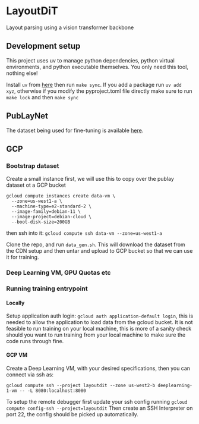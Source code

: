 # LayoutDiT
Layout parsing using a vision transformer backbone

## Development setup
This project uses uv to manage python dependencies, python virtual environments, and python executable themselves. 
You only need this tool, nothing else!

Install `uv` from [here](https://docs.astral.sh/uv/getting-started/installation/) then run `make sync`.
If you add a package run `uv add xyz`, otherwise if you modify the pyproject.toml file directly make sure to run 
`make lock` and then `make sync`

## PubLayNet
The dataset being used for fine-tuning is available [here](https://github.com/ibm-aur-nlp/PubLayNet?tab=readme-ov-file).

## GCP 
### Bootstrap dataset
Create a small instance first, we will use this to copy over the publay dataset ot a GCP bucket
```
gcloud compute instances create data-vm \
  --zone=us-west1-a \
  --machine-type=e2-standard-2 \
  --image-family=debian-11 \
  --image-project=debian-cloud \
  --boot-disk-size=200GB
```

then ssh into it: 
```gcloud compute ssh data-vm --zone=us-west1-a```

Clone the repo, and run `data_gen.sh`. This will download the dataset from the CDN setup and then untar and upload to 
GCP bucket so that we can use it for training.

### Deep Learning VM, GPU Quotas etc

### Running training entrypoint
#### Locally
Setup application auth login: `gcloud auth application-default login`, this is needed to allow the application to load 
data from the gcloud bucket. 
It is not feasible to run training on your local machine, this is more of a sanity check should you want to run training
from your local machine to make sure the code runs through fine. 

#### GCP VM
Create a Deep Learning VM, with your desired specifications, then you can connect via ssh as: 
```
gcloud compute ssh --project layoutdit --zone us-west2-b deeplearning-1-vm -- -L 8080:localhost:8080
```

To setup the remote debugger first update your ssh config running `gcloud compute config-ssh --project=layoutdit`
Then create an SSH Interpreter on port 22, the config should be picked up automatically. 